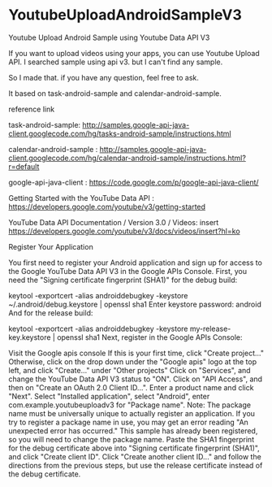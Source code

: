 YoutubeUploadAndroidSampleV3
============================

Youtube Upload Android Sample using Youtube Data API V3

If you want to upload videos using your apps, you can use Youtube Upload API. 
I searched sample using api v3. but I can't find any sample. 

So I made that. if you have any question, feel free to ask. 

It based on task-android-sample and calendar-android-sample.

reference link 

task-android-sample: 
http://samples.google-api-java-client.googlecode.com/hg/tasks-android-sample/instructions.html

calendar-android-sample : 
http://samples.google-api-java-client.googlecode.com/hg/calendar-android-sample/instructions.html?r=default

google-api-java-client : 
https://code.google.com/p/google-api-java-client/

Getting Started with the YouTube Data API :
https://developers.google.com/youtube/v3/getting-started

YouTube Data API Documentation / Version 3.0 / Videos: insert
https://developers.google.com/youtube/v3/docs/videos/insert?hl=ko


Register Your Application

You first need to register your Android application and sign up for access to the Google YouTube Data API V3 in the Google APIs Console. First, you need the "Signing certificate fingerprint (SHA1)" for the debug build:

keytool -exportcert -alias androiddebugkey -keystore ~/.android/debug.keystore | openssl sha1
Enter keystore password: android
And for the release build:

keytool -exportcert -alias androiddebugkey -keystore my-release-key.keystore | openssl sha1
Next, register in the Google APIs Console:

Visit the Google apis console
If this is your first time, click "Create project..." Otherwise, click on the drop down under the "Google apis" logo at the top left, and click "Create..." under "Other projects"
Click on "Services", and change the YouTube Data API V3 status to "ON".
Click on "API Access", and then on "Create an OAuth 2.0 Client ID...".
Enter a product name and click "Next".
Select "Installed application", select "Android", enter com.example.youtubeuploadv3 for "Package name".
Note: The package name must be universally unique to actually register an application. If you try to register a package name in use, you may get an error reading "An unexpected error has occurred." This sample has already been registered, so you will need to change the package name.
Paste the SHA1 fingerprint for the debug certificate above into "Signing certificate fingerprint (SHA1)", and click "Create client ID".
Click "Create another client ID..." and follow the directions from the previous steps, but use the release certificate instead of the debug certificate.
